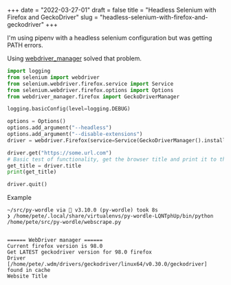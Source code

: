 +++
date = "2022-03-27-01"
draft = false
title = "Headless Selenium with Firefox and GeckoDriver"
slug = "headless-selenium-with-firefox-and-geckodriver"
+++


I'm using pipenv with a headless selenium configuration but was getting PATH errors. 

Using [webdriver_manager](https://github.com/SergeyPirogov/webdriver_manager) solved that problem. 


```python
import logging
from selenium import webdriver
from selenium.webdriver.firefox.service import Service
from selenium.webdriver.firefox.options import Options
from webdriver_manager.firefox import GeckoDriverManager

logging.basicConfig(level=logging.DEBUG)

options = Options()
options.add_argument("--headless")
options.add_argument("--disable-extensions")
driver = webdriver.Firefox(service=Service(GeckoDriverManager().install()), options=options)

driver.get("https://some.url.com")
# Basic test of functionality, get the browser title and print it to the CLI.
get_title = driver.title
print(get_title)

driver.quit()
```

Example

```shell
~/src/py-wordle via 🐍 v3.10.0 (py-wordle) took 8s 
❯ /home/pete/.local/share/virtualenvs/py-wordle-LQNTphUp/bin/python /home/pete/src/py-wordle/webscrape.py


====== WebDriver manager ======
Current firefox version is 98.0
Get LATEST geckodriver version for 98.0 firefox
Driver [/home/pete/.wdm/drivers/geckodriver/linux64/v0.30.0/geckodriver] found in cache
Website Title
```
